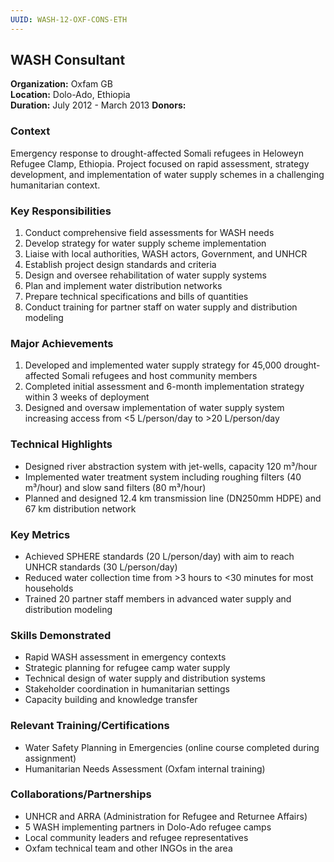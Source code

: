 ```yaml
---
UUID: WASH-12-OXF-CONS-ETH
---
```


## WASH Consultant

**Organization:** Oxfam GB  
**Location:** Dolo-Ado, Ethiopia  
**Duration:** July 2012 - March 2013
**Donors:**

### Context
Emergency response to drought-affected Somali refugees in Heloweyn Refugee Clamp, Ethiopia. Project focused on rapid assessment, strategy development, and implementation of water supply schemes in a challenging humanitarian context.

### Key Responsibilities
1. Conduct comprehensive field assessments for WASH needs
2. Develop strategy for water supply scheme implementation
3. Liaise with local authorities, WASH actors, Government, and UNHCR
4. Establish project design standards and criteria
5. Design and oversee rehabilitation of water supply systems
6. Plan and implement water distribution networks
7. Prepare technical specifications and bills of quantities
8. Conduct training for partner staff on water supply and distribution modeling

### Major Achievements
1. Developed and implemented water supply strategy for 45,000 drought-affected Somali refugees and host community members
2. Completed initial assessment and 6-month implementation strategy within 3 weeks of deployment
3. Designed and oversaw implementation of water supply system increasing access from <5 L/person/day to >20 L/person/day

### Technical Highlights
- Designed river abstraction system with jet-wells, capacity 120 m³/hour
- Implemented water treatment system including roughing filters (40 m³/hour) and slow sand filters (80 m³/hour)
- Planned and designed 12.4 km transmission line (DN250mm HDPE) and 67 km distribution network

### Key Metrics
- Achieved SPHERE standards (20 L/person/day) with aim to reach UNHCR standards (30 L/person/day)
- Reduced water collection time from >3 hours to <30 minutes for most households
- Trained 20 partner staff members in advanced water supply and distribution modeling

### Skills Demonstrated
- Rapid WASH assessment in emergency contexts
- Strategic planning for refugee camp water supply
- Technical design of water supply and distribution systems
- Stakeholder coordination in humanitarian settings
- Capacity building and knowledge transfer

### Relevant Training/Certifications
- Water Safety Planning in Emergencies (online course completed during assignment)
- Humanitarian Needs Assessment (Oxfam internal training)

### Collaborations/Partnerships
- UNHCR and ARRA (Administration for Refugee and Returnee Affairs)
- 5 WASH implementing partners in Dolo-Ado refugee camps
- Local community leaders and refugee representatives
- Oxfam technical team and other INGOs in the area